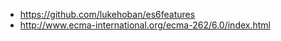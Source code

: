 * https://github.com/lukehoban/es6features
* http://www.ecma-international.org/ecma-262/6.0/index.html
